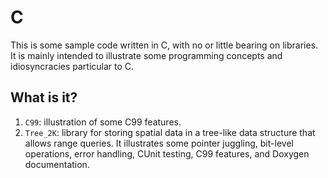 # C
This is some sample code written in C, with no or little bearing on
libraries.  It is mainly intended to illustrate some programming concepts
and idiosyncracies particular to C.

## What is it?
1. `C99`: illustration of some C99 features.
1. `Tree_2K`: library for storing spatial data in a tree-like data
    structure that allows range queries.  It illustrates some pointer
    juggling, bit-level operations, error handling, CUnit testing, C99
    features, and Doxygen documentation.
